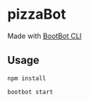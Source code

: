 # pizzaBot

Made with [BootBot CLI](https://github.com/Charca/bootbot-cli)

## Usage

```
npm install
```

```
bootbot start
```
